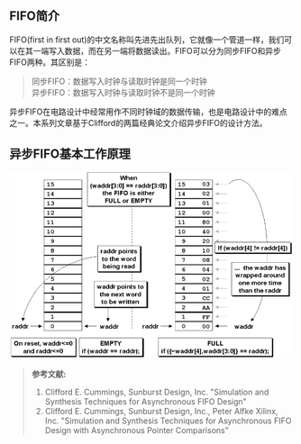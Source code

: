 
## FIFO简介
FIFO(first in first out)的中文名称叫先进先出队列，它就像一个管道一样，我们可以在其一端写入数据，而在另一端将数据读出。FIFO可以分为同步FIFO和异步FIFO两种。其区别是：
> 同步FIFO：数据写入时钟与读取时钟是同一个时钟  
> 异步FIFO：数据写入时钟与读取时钟不是同一个时钟

异步FIFO在电路设计中经常用作不同时钟域的数据传输，也是电路设计中的难点之一。本系列文章基于Clifford的两篇经典论文介绍异步FIFO的设计方法。

## 异步FIFO基本工作原理










![FIFO工作原理](https://github.com/zhxiaoq9/WeChat/blob/master/ClassicalCircuitDesign_FIFO/images/FIFOWorkTheory.PNG)
       










> **参考文献:**
> 1. Clifford E. Cummings, Sunburst Design, Inc. "Simulation and Synthesis Techniques for Asynchronous FIFO Design"
> 2. Clifford E. Cummings, Sunburst Design, Inc., Peter Alfke Xilinx, Inc. "Simulation and Synthesis Techniques for Asynchronous FIFO Design with Asynchronous Pointer Comparisons"